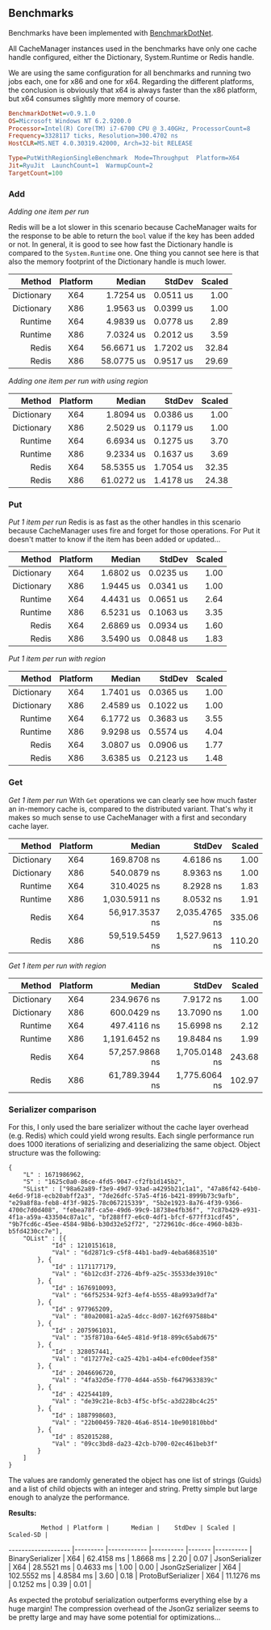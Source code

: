 
## Benchmarks

Benchmarks have been implemented with [BenchmarkDotNet](https://github.com/PerfDotNet/BenchmarkDotNet).

All CacheManager instances used in the benchmarks have only one cache handle configured, either the Dictionary, System.Runtime or Redis handle.

We are using the same configuration for all benchmarks and running two jobs each, one for x86 and one for x64. Regarding the different platforms, the conclusion is obviously that x64 is always faster than the x86 platform, but x64 consumes slightly more memory of course.

```ini
BenchmarkDotNet=v0.9.1.0
OS=Microsoft Windows NT 6.2.9200.0
Processor=Intel(R) Core(TM) i7-6700 CPU @ 3.40GHz, ProcessorCount=8
Frequency=3328117 ticks, Resolution=300.4702 ns
HostCLR=MS.NET 4.0.30319.42000, Arch=32-bit RELEASE

Type=PutWithRegionSingleBenchmark  Mode=Throughput  Platform=X64  
Jit=RyuJit  LaunchCount=1  WarmupCount=2  
TargetCount=100  
```

### Add 
*Adding one item per run*

Redis will be a lot slower in this scenario because CacheManager waits for the response to be able to return the `bool` value if the key has been added or not.
In general, it is good to see how fast the Dictionary handle is compared to the `System.Runtime` one. One thing you cannot see here is that also the memory footprint of the Dictionary handle is much lower.

Method |  Platform |  Median |    StdDev | Scaled |
-----------: |:-----------: |-----------: |----------: |-------: |
 Dictionary |      X64 |  1.7254 us | 0.0511 us |   1.00 |
 Dictionary |      X86 |  1.9563 us | 0.0399 us |   1.00 |
    Runtime |      X64 |  4.9839 us | 0.0778 us |   2.89 |
    Runtime |      X86 |  7.0324 us | 0.2012 us |   3.59 |
      Redis |      X64 | 56.6671 us | 1.7202 us |  32.84 |
      Redis |      X86 | 58.0775 us | 0.9517 us |  29.69 |      

*Adding one item per run with using region*

Method |  Platform |  Median |    StdDev | Scaled |
-----------: |:-----------: |-----------: |----------: |-------: |
 Dictionary |      X64 |  1.8094 us | 0.0386 us |   1.00 |
 Dictionary |      X86 |  2.5029 us | 0.1179 us |   1.00 |
    Runtime |      X64 |  6.6934 us | 0.1275 us |   3.70 |
    Runtime |      X86 |  9.2334 us | 0.1637 us |   3.69 |
      Redis |      X64 | 58.5355 us | 1.7054 us |  32.35 |
      Redis |      X86 | 61.0272 us | 1.4178 us |  24.38 |      

### Put
*Put 1 item per run*
Redis is as fast as the other handles in this scenario because CacheManager uses fire and forget for those operations. For Put it doesn't matter to know if the item has been added or updated...

Method |  Platform |  Median |    StdDev | Scaled |
-----------: |:-----------: |-----------: |----------: |-------: |
 Dictionary |      X64 | 1.6802 us | 0.0235 us |   1.00 |
 Dictionary |      X86 | 1.9445 us | 0.0341 us |   1.00 |
    Runtime |      X64 | 4.4431 us | 0.0651 us |   2.64 |
    Runtime |      X86 | 6.5231 us | 0.1063 us |   3.35 |
      Redis |      X64 | 2.6869 us | 0.0934 us |   1.60 |
      Redis |      X86 | 3.5490 us | 0.0848 us |   1.83 |
      
*Put 1 item per run with region*

Method |  Platform |  Median |    StdDev | Scaled |
-----------: |:-----------: |-----------: |----------: |-------: |
 Dictionary |      X64 | 1.7401 us | 0.0365 us |   1.00 |
 Dictionary |      X86 | 2.4589 us | 0.1022 us |   1.00 |
    Runtime |      X64 | 6.1772 us | 0.3683 us |   3.55 |
    Runtime |      X86 | 9.9298 us | 0.5574 us |   4.04 |
      Redis |      X64 | 3.0807 us | 0.0906 us |   1.77 |
      Redis |      X86 | 3.6385 us | 0.2123 us |   1.48 |

### Get
*Get 1 item per run*
With `Get` operations we can clearly see how much faster an in-memory cache is, compared to the distributed variant. That's why it makes so much sense to use CacheManager with a first and secondary cache layer.

Method |  Platform |  Median |    StdDev | Scaled |
-----------: |:-----------: |-----------: |----------: |-------: |
 Dictionary |      X64 |    169.8708 ns |     4.6186 ns |   1.00 |
 Dictionary |      X86 |    540.0879 ns |     8.9363 ns |   1.00 |
    Runtime |      X64 |    310.4025 ns |     8.2928 ns |   1.83 |
    Runtime |      X86 |  1,030.5911 ns |     8.0532 ns |   1.91 |
      Redis |      X64 | 56,917.3537 ns | 2,035.4765 ns | 335.06 |
      Redis |      X86 | 59,519.5459 ns | 1,527.9613 ns | 110.20 |

*Get 1 item per run with region*

Method |  Platform |  Median |    StdDev | Scaled |
-----------: |:-----------: |-----------: |----------: |-------: |
 Dictionary |      X64 |    234.9676 ns |     7.9172 ns |   1.00 |
 Dictionary |      X86 |    600.0429 ns |    13.7090 ns |   1.00 |
    Runtime |      X64 |    497.4116 ns |    15.6998 ns |   2.12 |
    Runtime |      X86 |  1,191.6452 ns |    19.8484 ns |   1.99 |
      Redis |      X64 | 57,257.9868 ns | 1,705.0148 ns | 243.68 |
      Redis |      X86 | 61,789.3944 ns | 1,775.6064 ns | 102.97 |


### Serializer comparison

For this, I only used the bare serializer without the cache layer overhead (e.g. Redis) which could yield wrong results.
Each single performance run does 1000 iterations of serializing and deserializing the same object.
Object structure was the following:

```
{
	"L" : 1671986962,
	"S" : "1625c0a0-86ce-4fd5-9047-cf2fb1d145b2",
	"SList" : ["98a62a89-f3e9-49d7-93ad-a4295b21c1a1", "47a86f42-64b0-4e6d-9f18-ecb20abff2a3", "7de26dfc-57a5-4f16-b421-8999b73c9afb", "e29a8f8a-feb8-4f3f-9825-78c067215339", "5b2e1923-8a76-4f39-9366-4700c7d0d408", "febea78f-ca5e-49d6-99c9-18738e4fb36f", "7c87b429-e931-4f1a-a59a-433504c87a1c", "bf288ff7-e6c0-4df1-bfcf-677ff31cdf45", "9b7fcd6c-45ee-4584-98b6-b30d32e52f72", "2729610c-d6ce-4960-b83b-b5fd4230cc7e"],
	"OList" : [{
			"Id" : 1210151618,
			"Val" : "6d2871c9-c5f8-44b1-bad9-4eba68683510"
		}, {
			"Id" : 1171177179,
			"Val" : "6b12cd3f-2726-4bf9-a25c-35533de3910c"
		}, {
			"Id" : 1676910093,
			"Val" : "66f52534-92f3-4ef4-b555-48a993a9df7a"
		}, {
			"Id" : 977965209,
			"Val" : "80a20081-a2a5-4dcc-8d07-162f697588b4"
		}, {
			"Id" : 2075961031,
			"Val" : "35f8710a-64e5-481d-9f18-899c65abd675"
		}, {
			"Id" : 328057441,
			"Val" : "d17277e2-ca25-42b1-a4b4-efc00deef358"
		}, {
			"Id" : 2046696720,
			"Val" : "4fa32d5e-f770-4d44-a55b-f6479633839c"
		}, {
			"Id" : 422544189,
			"Val" : "de39c21e-8cb3-4f5c-bf5c-a3d228bc4c25"
		}, {
			"Id" : 1887998603,
			"Val" : "22b00459-7820-46a6-8514-10e901810bbd"
		}, {
			"Id" : 852015288,
			"Val" : "09cc3bd8-da23-42cb-b700-02ec461beb3f"
		}
	]
}

```  

The values are randomly generated the object has one list of strings (Guids) and a list of child objects with an integer and string.
Pretty simple but large enough to analyze the performance.

**Results:**

             Method | Platform |      Median |    StdDev | Scaled | Scaled-SD |
------------------- |--------- |------------ |---------- |------- |---------- |
   BinarySerializer |      X64 |  62.4158 ms | 1.8668 ms |   2.20 |      0.07 |
     JsonSerializer |      X64 |  28.5521 ms | 0.4633 ms |   1.00 |      0.00 |
   JsonGzSerializer |      X64 | 102.5552 ms | 4.8584 ms |   3.60 |      0.18 |
 ProtoBufSerializer |      X64 |  11.1276 ms | 0.1252 ms |   0.39 |      0.01 |
 
 As expected the protobuf serialization outperforms everything else by a huge margin!
 The compression overhead of the JsonGz serializer seems to be pretty large and may have some potential for optimizations...
